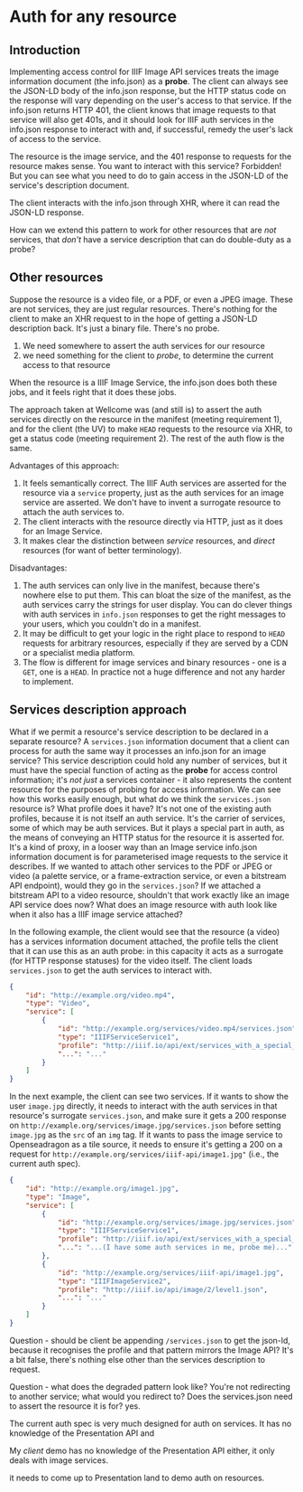 # Auth for any resource

## Introduction

Implementing access control for IIIF Image API services treats the image information document (the info.json) as a **probe**. The client can always see the JSON-LD body of the info.json response, but the HTTP status code on the response will vary depending on the user's access to that service. If the info.json returns HTTP 401, the client knows that image requests to that service will also get 401s, and it should look for IIIF auth services in the info.json response to interact with and, if successful, remedy the user's lack of access to the service. 

The resource is the image service, and the 401 response to requests for the resource makes sense. You want to interact with this service? Forbidden! But you can see what you need to do to gain access in the JSON-LD of the service's description document.

The client interacts with the info.json through XHR, where it can read the JSON-LD response. 

How can we extend this pattern to work for other resources that are _not_ services, that _don't_ have a service description that can do double-duty as a probe?

## Other resources

Suppose the resource is a video file, or a PDF, or even a JPEG image. These are not services, they are just regular resources. There's nothing for the client to make an XHR request to in the hope of getting a JSON-LD description back. It's just a binary file. There's no probe.

1. We need somewhere to assert the auth services for our resource
2. we need something for the client to _probe_, to determine the current access to that resource

When the resource is a IIIF Image Service, the info.json does both these jobs, and it feels right that it does these jobs.

The approach taken at Wellcome was (and still is) to assert the auth services directly on the resource in the manifest (meeting requirement 1), and for the client (the UV) to make `HEAD` requests to the resource via XHR, to get a status code (meeting requirement 2). The rest of the auth flow is the same. 

Advantages of this approach:

1. It feels semantically correct. The IIIF Auth services are asserted for the resource via a `service` property, just as the auth services for an image service are asserted. We don't have to invent a surrogate resource to attach the auth services to.
2. The client interacts with the resource directly via HTTP, just as it does for an Image Service.
3. It makes clear the distinction between _service_ resources, and _direct_ resources (for want of better terminology).

Disadvantages:

1. The auth services can only live in the manifest, because there's nowhere else to put them. This can bloat the size of the manifest, as the auth services carry the strings for user display. You can do clever things with auth services in `info.json` responses to get the right messages to your users, which you couldn't do in a manifest.
2. It may be difficult to get your logic in the right place to respond to `HEAD` requests for arbitrary resources, especially if they are served by a CDN or a specialist media platform.
3. The flow is different for image services and binary resources - one is a `GET`, one is a `HEAD`. In practice not a huge difference and not any harder to implement.

## Services description approach

What if we permit a resource's service description to be declared in a separate resource? A `services.json` information document that a client can process for auth the same way it processes an info.json for an image service? This service description could hold any number of services, but it must have the special function of acting as the **probe** for access control information; it's _not just_ a services container - it also represents the content resource for the purposes of probing for access information. We can see how this works easily enough, but what do we think the `services.json` resource is? What profile does it have? It's not one of the existing auth profiles, because it is not itself an auth service. It's the carrier of services, some of which may be auth services. But it plays a special part in auth, as the means of conveying an HTTP status for the resource it is asserted for. It's a kind of proxy, in a looser way than an Image service info.json information document is for parameterised image requests to the service it describes. If we wanted to attach other services to the PDF or JPEG or video (a palette service, or a frame-extraction service, or even a bitstream API endpoint), would they go in the `services.json`? If we attached a bitstream API to a video resource, shouldn't that work exactly like an image API service does now? What does an image resource with auth look like when it also has a IIIF image service attached?

In the following example, the client would see that the resource (a video) has a services information document attached, the profile tells the client that it can use this as an auth probe: in this capacity it acts as a surrogate (for HTTP response statuses) for the video itself. The client loads `services.json` to get the auth services to interact with.

```json
{
    "id": "http://example.org/video.mp4",
    "type": "Video",
    "service": [
        {
            "id": "http://example.org/services/video.mp4/services.json",
            "type": "IIIFServiceService1",
            "profile": "http://iiif.io/api/ext/services_with_a_special_auth_role.json",
            "...": "..."
        }
    ]
}
```

In the next example, the client can see two services. If it wants to show the user `image.jpg` directly, it needs to interact with the auth services in that resource's surrogate `services.json`, and make sure it gets a 200 response on `http://example.org/services/image.jpg/services.json` before setting `image.jpg` as the `src` of an `img` tag. If it wants to pass the image service to Openseadragon as a tile source, it needs to ensure it's getting a 200 on a request for `http://example.org/services/iiif-api/image1.jpg"` (i.e., the current auth spec).

```json
{
    "id": "http://example.org/image1.jpg",
    "type": "Image",
    "service": [
        {
            "id": "http://example.org/services/image.jpg/services.json",
            "type": "IIIFServiceService1",
            "profile": "http://iiif.io/api/ext/services_with_a_special_auth_role.json",
            "...": "...(I have some auth services in me, probe me)..."
        },
        {
            "id": "http://example.org/services/iiif-api/image1.jpg",
            "type": "IIIFImageService2",
            "profile": "http://iiif.io/api/image/2/level1.json",
            "...": "..."
        }
    ]
}
```

Question - should be client be appending `/services.json` to get the json-ld, because it recognises the profile and that pattern mirrors the Image API? It's a bit false, there's nothing else other than the services description to request. 

Question - what does the degraded pattern look like? You're not redirecting to another service; what would you redirect to? Does the services.json need to assert the resource it is for? yes.

The current auth spec is very much designed for auth on services. It has no knowledge of the Presentation API and 

My _client_ demo has no knowledge of the Presentation API either, it only deals with image services.

it needs to come up to Presentation land to demo auth on resources. 